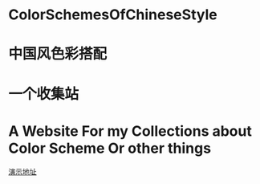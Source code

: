 # ColorSchemesOfChineseStyle
# 中国风色彩搭配

# 一个收集站

# A Website For my Collections about Color Scheme Or other things

[演示地址](http://collect.fangmingxuan.com/)

